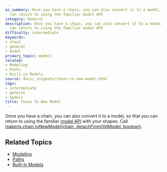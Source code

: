 ```yaml
---
ai_summary: Once you have a chain, you can also convert it to a model, so that you
  can return to using the familiar model API
category: General
description: Once you have a chain, you can also convert it to a model, so that you
  can return to using the familiar model API
difficulty: intermediate
keywords:
- chain
- general
- model
primary_topic: models
related:
- Modeling
- Paths
- Built-in Models
source: docs/_snippets/chain-to-new-model.html
tags:
- intermediate
- general
- models
title: Chain To New Model
---
```

Once you have a chain, you can also convert it to a model, so that you can return to using the familiar [model API](../api/modules/core_model.html)
with your shapes. Call [makerjs.chain.toNewModel(chain, detachFromOldModel: boolean)](../api/modules/core_chain.html#tonewmodel).

## Related Topics

- [Modeling](../index.md)
- [Paths](../index.md)
- [Built-in Models](../index.md)
